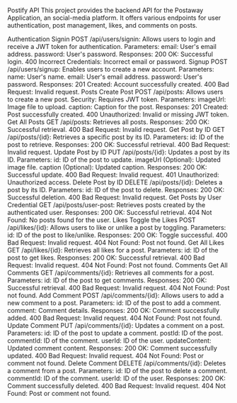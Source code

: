 Postify API
This project provides the backend API for the Postaway Application, an social-media platform. It offers various endpoints for user authentication, post management, likes, and comments on posts.

Authentication
Signin
POST /api/users/signin: Allows users to login and receive a JWT token for authentication.
Parameters:
email: User's email address.
password: User's password.
Responses:
200 OK: Successful login.
400 Incorrect Credentials: Incorrect email or password.
Signup
POST /api/users/signup: Enables users to create a new account.
Parameters:
name: User's name.
email: User's email address.
password: User's password.
Responses:
201 Created: Account successfully created.
400 Bad Request: Invalid request.
Posts
Create Post
POST /api/posts: Allows users to create a new post.
Security: Requires JWT token.
Parameters:
imageUrl: Image file to upload.
caption: Caption for the post.
Responses:
201 Created: Post successfully created.
400 Unauthorized: Invalid or missing JWT token.
Get All Posts
GET /api/posts: Retrieves all posts.
Responses:
200 OK: Successful retrieval.
400 Bad Request: Invalid request.
Get Post by ID
GET /api/posts/{id}: Retrieves a specific post by its ID.
Parameters:
id: ID of the post to retrieve.
Responses:
200 OK: Successful retrieval.
400 Bad Request: Invalid request.
Update Post by ID
PUT /api/posts/{id}: Updates a post by its ID.
Parameters:
id: ID of the post to update.
imageUrl (Optional): Updated image file.
caption (Optional): Updated caption.
Responses:
200 OK: Successful update.
400 Bad Request: Invalid request.
401 Unauthorized: Unauthorized access.
Delete Post by ID
DELETE /api/posts/{id}: Deletes a post by its ID.
Parameters:
id: ID of the post to delete.
Responses:
200 OK: Successful deletion.
400 Bad Request: Invalid request.
Get Posts by User Credential
GET /api/posts/user-post: Retrieves posts created by the authenticated user.
Responses:
200 OK: Successful retrieval.
404 Not Found: No posts found for the user.
Likes
Toggle the Likes
POST /api/likes/{id}: Allows users to like or unlike a post by toggling.
Parameters:
id: ID of the post to like/unlike.
Responses:
200 OK: Toggle successful.
400 Bad Request: Invalid request.
404 Not Found: Post not found.
Get All Likes
GET /api/likes/{id}: Retrieves all likes for a post.
Parameters:
id: ID of the post to get likes.
Responses:
200 OK: Successful retrieval.
400 Bad Request: Invalid request.
404 Not Found: Post not found.
Comments
Get All Comments
GET /api/comments/{id}: Retrieves all comments for a post.
Parameters:
id: ID of the post to get comments.
Responses:
200 OK: Successful retrieval.
400 Bad Request: Invalid request.
404 Not Found: Post not found.
Add Comment
POST /api/comments/{id}: Allows users to add a new comment to a post.
Parameters:
id: ID of the post to add a comment.
comment: Comment details.
Responses:
200 OK: Comment successfully added.
400 Bad Request: Invalid request.
404 Not Found: Post not found.
Update Comment
PUT /api/comments/{id}: Updates a comment on a post.
Parameters:
id: ID of the post to update a comment.
postId: ID of the post.
commentId: ID of the comment.
userId: ID of the user.
updateContent: Updated comment content.
Responses:
200 OK: Comment successfully updated.
400 Bad Request: Invalid request.
404 Not Found: Post or comment not found.
Delete Comment
DELETE /api/comments/{id}: Deletes a comment from a post.
Parameters:
id: ID of the post to delete a comment.
commentId: ID of the comment.
userId: ID of the user.
Responses:
200 OK: Comment successfully deleted.
400 Bad Request: Invalid request.
404 Not Found: Post or comment not found.

